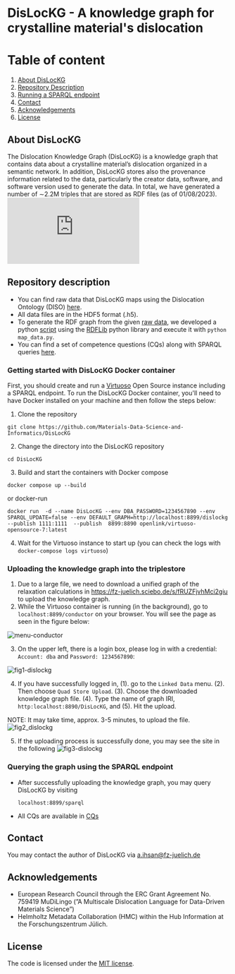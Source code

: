 # DisLocKG - A knowledge graph for crystalline material's dislocation

# Table of content
  1. [About DisLocKG](#about-dislockg)
  2. [Repository Description](#repository-description)
  4. [Running a SPARQL endpoint](#running-a-sparql-endpoint)
  5. [Contact](#contact)
  6. [Acknowledgements](#acknowledgements)
  7. [License](#license)
 

## About DisLocKG
The Dislocation Knowledge Graph (DisLocKG) is a knowledge graph that contains data about a crystalline material’s dislocation organized in a semantic network. 
In addition, DisLocKG stores also the provenance information related to the data, particularly the creator data, software, and software version used to generate the data. 
In total, we have generated a number of ∼2.2M triples that are stored as RDF files (as of 01/08/2023).
![Fig16.pdf](https://github.com/Materials-Data-Science-and-Informatics/DisLocKG/files/12272399/Fig16.pdf)

## Repository description
* You can find raw data that DisLocKG maps using the Dislocation Ontology (DISO) [here](/raw-data/modelib-microstructure/Copper/h5/).
* All data files are in the HDF5 format (.h5).
* To generate the RDF graph from the given [raw data](raw-data), we developed a python [script](/script/modelib/)  using the [RDFLib](https://github.com/RDFLib/rdflib) python library and execute it with `python map_data.py`. 
* You can find a set of competence questions (CQs) along with SPARQL queries [here](/CQs/CQs_v1_1.md).
    
### Getting started with DisLocKG Docker container
First, you should create and run a [Virtuoso](https://virtuoso.openlinksw.com) Open Source instance including a SPARQL endpoint. 
To run the DisLocKG Docker container, you'll need to have Docker installed on your machine and then follow the steps below:

1. Clone the repository

```
git clone https://github.com/Materials-Data-Science-and-Informatics/DisLocKG
```

2. Change the directory into the DisLocKG repository

```
cd DisLocKG
```

3. Build and start the containers with Docker compose 
```
docker compose up --build
```
or docker-run 
```
docker run  -d --name DisLocKG --env DBA_PASSWORD=1234567890 --env SPARQL_UPDATE=false --env DEFAULT_GRAPH=http://localhost:8899/dislockg --publish 1111:1111  --publish  8899:8890 openlink/virtuoso-opensource-7:latest
```
4. Wait for the Virtuoso instance to start up (you can check the logs with `docker-compose logs virtuoso`)

### Uploading the knowledge graph into the triplestore 

1. Due to a large file, we need to download a unified graph of the relaxation calculations in https://fz-juelich.sciebo.de/s/fRUZFjvhMci2giu to upload the knowledge graph.
2. While the Virtuoso container is running (in the background), go to `localhost:8899/conductor` on your browser. You will see the page as seen in the figure below:

![menu-conductor](https://github.com/Materials-Data-Science-and-Informatics/DisLocKG/assets/71790028/ee0c7f66-82ce-46d8-9544-01ee2f612d0e)

3. On the upper left, there is a login box, please log in with a credential: `Account: dba` and `Password: 1234567890`:
   
![fig1-dislockg](https://github.com/Materials-Data-Science-and-Informatics/DisLocKG/assets/71790028/2d34cf0c-a2b7-488c-8d92-e32d82fe2e37)

4. If you have successfully logged in,
  (1). go to the `Linked Data` menu.
  (2). Then choose `Quad Store Upload`.
  (3). Choose the downloaded knowledge graph file. 
   (4). Type the name of graph IRI, `http:localhost:8890/DisLocKG`, and 
   (5). Hit the upload.

NOTE: It may take time, approx. 3-5 minutes, to upload the file.
![fig2_dislockg](https://github.com/Materials-Data-Science-and-Informatics/DisLocKG/assets/71790028/dcc21a0b-caa4-4464-a116-aec9684ce211)

5. If the uploading process is successfully done, you may see the site in the following
   ![fig3-dislockg](https://github.com/Materials-Data-Science-and-Informatics/DisLocKG/assets/71790028/6b97834d-ad83-4ff8-99cc-f6f5aeb13d30)


### Querying the graph using the SPARQL endpoint
 * After successfully uploading the knowledge graph, you may query DisLocKG by visiting
   ```
   localhost:8899/sparql
   ```
* All CQs are available in [CQs](/CQs/CQs_v1_1.md)

## Contact
You may contact the author of DisLocKG via a.ihsan@fz-juelich.de

## Acknowledgements
* European Research Council through the ERC Grant Agreement No. 759419 MuDiLingo (”A Multiscale Dislocation Language for Data-Driven Materials Science”)
* Helmholtz Metadata Collaboration (HMC) within the Hub Information at the Forschungszentrum Jülich.
  
## License
The code is licensed under the [MIT license](./LICENSE).
